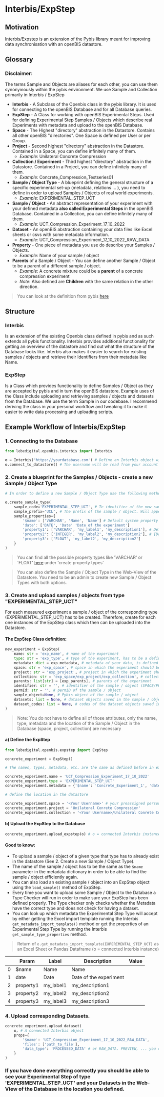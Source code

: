 # Interbis/ExpStep

## Motivation

Interbis/Expstep is an extension of the [Pybis](https://pypi.org/project/PyBIS/) library meant for improving data synchronisation with an openBIS datastore.

## Glossary

### Disclaimer:
The terms Sample and Objects are aliases for each other, you can use them synonymously within the pybis environment. We use Sample and Collection primarily in Interbis / ExpStep

- **Interbis** - A Subclass of the Openbis class in the pybis library. It is used for connecting to the openBIS Database and for all Database queries.
- **ExpStep** - A Class for working with openBIS Experimental Steps. Used for defining Experimental Step Samples / Objects which describe real Experiments with metadata and upload to the openBIS Database.
- **Space** - The Highest "directory" abstraction in the Datastore. Contains all other openBIS "directories". One Space is defined per User or per Group.
- **Project** - Second highest "directory" abstraction in the Datastore. Contained in a Space, you can define infinitely many of them.
  - _Example_: Unilateral Concrete Compression
- **Collection / Experiment** - Third highest "directory" abstraction in the Datastore. Contained in a Project, you can define infinitely many of them.
  - _Example_: Concrete_Compression_Testseries01
- **Sample / Object Type** - A blueprint defining the general structure of a specific experimental set-up (metadata, relations ... ), you need to define in order to upload Samples / Objects of real world experiments.
  - _Example_: EXPERIMENTAL_STEP_UCT
- **Sample / Object** - An abstract representation of your experiment with your defined metadata **also called Experimental Steps** in the openBIS Database. Contained in a Collection, you can define infinitely many of them.
  - _Example_: UCT_Compression_Experiment_17_10_2022
- **Dataset** - An openBIS abstraction containing your data files like Excel sheets or csvs with some metadata information.
  - _Example_: UCT_Compression_Experiment_17_10_2022_RAW_DATA
- **Property** - One piece of metadata you use do describe your Samples / Objects. 
  - _Example_: Name of your sample / object
- **Parents** of a Sample / Object - You can define another Sample / Object to be a parent of a different sample / object.
  - _Example_: A concrete mixture could be a **parent** of a concrete compression experiment
  -  _Note_: Also defined are **Children** with the same relation in the other direction.

> You can look at the definition from pybis [here](https://pypi.org/project/PyBIS/)

## Structure

### Interbis

Is an extension of the existing Openbis class defined in pybis and as such extends all pybis functionality.
Interbis provides additional functionality for getting an overview of the datastore and find out what the structure of the Database looks like.
Interbis also makes it easier to search for existing samples / objects and retrieve their Identifiers from their metadata like Name.

### ExpStep

Is a Class which provides functionality to define Samples / Object as they are accepted by pybis and in turn the openBIS datastore.
Example uses of the Class include uploading and retrieving samples / objects and datasets from the Database.
We use the term Sample in our codebase.
I recommend deriving the class in your personal workflow and tweaking it to make it easier to write data processing and uploading scripts. 


## Example Workflow of Interbis/ExpStep

### 1. Connecting to the Database

```python
from lebedigital.openbis.interbis import Interbis

o = Interbis('https://yourdatabase.com') # Define an Interbis object with the url to your openBIS Database
o.connect_to_datastore() # The username will be read from your account (windows/linux) and you will have to input the password
```

### 2. Create a blueprint for the Samples / Objects - create a new **Sample / Object Type**

```python
# In order to define a new Sample / Object Type use the following method

o.create_sample_type(
    sample_code='EXPERIMENTAL_STEP_UCT', # Te identifier of the new sample / object type
    sample_prefix='UCL', # The prefix of the sample / object. Will appear before every sample / object code
    sample_properties={
        '$name': ['VARCHAR', 'Name', 'Name'] # Default system property
        'date': ['DATE', 'Date' 'Date of the experiment']
        'property1': ['VARCHAR', 'my_label1', 'my_description1'], # Define properties here with data in the order
        'property2': ['INTEGER', 'my_label2', 'my_description2'], # [Data Type, Label, Description]
        'property3': ['FLOAT', 'my_label2', 'my_description2']
    }
)
```
> You can find all the possible property types like 'VARCHAR' or 'FLOAT' [here](https://pypi.org/project/PyBIS/) under 'create property types'

> You can also define the Sample / Object Type in the Web-View of the Datastore. You need to be an admin to create new Sample / Object Types with both options.

### 3. Create and upload samples / objects from type "EXPERIMENTAL_STEP_UCT"

For each measured experiment a sample / object of the corresponding type (EXPERIMENTAL_STEP_UCT) has to be created. Therefore, create for each one instances of the ExpStep class which then can be uploaded into the Datastore.

#### The ExpStep Class definition:

``` python
new_experiment = ExpStep(
    name: str = 'exp_name', # name of the experiment
    type: str = 'exp_type', # type of the experiment, has to be a defined sample / object type in the datastore
    metadata: dict = exp_metadata, # metadata of your data, is defined by the sample / object type
    space: str = 'exp_space', # space in which the experiment should be saved
    project: str = 'exp_project', # project in which the experiment should be saved
    collection: str = 'exp_space/exp_project/exp_collection', # collection in which the experiment should be saved
    parents: list[str] = [exp_parents], # parents of the experiment
    identifier: str = '', # identifier of the sample / object (SPACE/PROJECT/SAMPLE_CODE)
    permId: str = '', # permID of the sample / object
    sample_object=None, # Pybis object of the sample / object
    datasets: list = None, # dataset objects saved in the sample / object
    dataset_codes: list = None, # codes of the dataset objects saved in the sample / object
)
```

> Note: You do not have to define all of those attributes, only the name, type, metadata and the location of the Sample / Object in the Database (space, project, collection) are necessary


#### a) Define the ExpStep
```python
from lebedigital.openbis.expstep import ExpStep

concrete_experiment = ExpStep()

# The names, types, metadata, etc. are the same as defined before in examples or creating the Sample / Object Type

concrete_experiment.name = 'UCT_Compression_Experiment_17_10_2022'
concrete_experiment.type = 'EXPERIMENTAL_STEP_UCT'
concrete_experiment.metadata = {'$name': 'Concrete_Experiment_1', 'date': '17:10:2022'}

# define the location in the datastore

concrete_experiment.space = '<Your Username>' # your preassigned personal space
concrete_experiment.project = 'Unilateral Conrete Compression'
concrete_experiment.collection = '<Your Username>/Unilateral Conrete Compression/Concrete_Compression_Testseries01'
```

#### b) Upload the ExpStep to the Database
```python
concrete_experiment.upload_expstep(o) # o = connected Interbis instance
```
#### Good to know:
* To upload a sample / object of a given type that type has to already exist in the datastore (See 2. Create a new Sample / Object Type).
* The name of the sample / object has to be the same as the `$name` parameter in the metadata dictionary in order to be able to find the sample / object efficiently again.
* You can also load an existing sample / object into an ExpStep object using the `load_sample()` method of ExpStep.
* Every time you want to upload some Sample / Object to the Database a Type Checker will run in order to make sure your ExpStep has been defined properly. The Type checker only checks whether the Metadata have the correct type and does not check for having a dataset.
* You can look up which metadata the Experimental Step Type will accept by either getting the Excel import template running the Interbis `get_metadata_import_template()` method or get the properties of an Experimental Step Type by running the Interbis `get_sample_type_properties` method.

> Return of `o.get_metadata_import_template(EXPERIMENTAL_STEP_UCT)` as an Excel Sheet or Pandas Dataframe (o = connected Interbis instance)

|     | Param     | Label     | Description            | Value |
|-----|-----------|-----------|------------------------|-------|
| 0   | $name     | Name      | Name                   |       |
| 1   | date      | Date      | Date of the experiment |       |
| 2   | property1 | my_label1 | my_description1        |       |
| 3   | property2 | my_label2 | my_description2        |       |
| 4   | property3 | my_label3 | my_description3        |       |

### 4. Upload corresponding Datasets.

```python
concrete_experiment.upload_dataset(
    o, # A connected Interbis object
    props={
        '$name': 'UCT_Compression_Experiment_17_10_2022_RAW_DATA',
        'files': ['path_to_file'],
        'data_type': 'PROCESSED_DATA' # or RAW_DATA. PREVIEW, ... you can see them in the dataset types
    }
)
```

### If you have done everything correctly you should be able to see your Experimental Step of type 'EXPERIMENTAL_STEP_UCT' and your Datasets in the Web-View of the Database in the location you defined. 